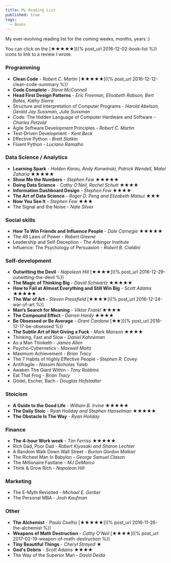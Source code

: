 ```yaml
---
title: My Reading List
published: true
tags:
  - Books
---
```


My ever-evolving reading list for the coming weeks, months, years :) 

You can click on the [★★★★★]({% post_url 2016-12-02-book-list %}) icons to link to a review I wrote.

### Programming

* **Clean Code** - *Robert C. Martin* [★★★★★]({% post_url 2016-12-12-clean-code-summary %})
* **Code Complete** - *Steve McConnell*
* **Head First Design Patterns** - *Eric Freeman, Elisabeth Robson, Bert Bates, Kathy Sierra*
* Structure and Interpretation of Computer Programs - *Harold Abelson, Gerald Jay Sussman, Julie Sussman*
* Code: The Hidden Language of Computer Hardware and Software - *Charles Petzold*
* Agile Software Development Principles - *Robert C. Martin*
* Test-Driven Development - *Kent Beck*
* Effective Python - *Brett Slatkin*
* Fluent Python - *Luciano Ramalho*

### Data Science / Analytics

* **Learning Spark** - *Holden Karau, Andy Konwinski, Patrick Wendell, Matei Zaharia* ★★★★★
* **Show Me the Numbers** - *Stephen Few* ★★★★★
* **Doing Data Science** - *Cathy O'Neil, Rachel Schutt* ★★★★
* **Information Dashboard Design** - *Stephen Few* ★★★★
* **The Art of Data Science** - *Roger D. Peng and Elizabeth Matsui* ★★★
* **Now You See It** - *Stephen Few* ★★★
* The Signal and the Noise - *Nate Silver*

### Social skills

* **How To Win Friends and Influence People** - *Dale Carnegie* ★★★★★
* The 48 Laws of Power - *Robert Greene*
* Leadership and Self-Deception - *The Arbinger Institute*
* Influence: The Psychology of Persuasion - *Robert B. Cialdini*

### Self-development

* **Outwitting the Devil** - *Napoleon Hill* [★★★★]({% post_url 2016-12-29-outwitting-the-devil %})
* **The Magic of Thinking Big** - *David Schwartz* ★★★★★
* **How to Fail at Almost Everything and Still Win Big** - *Scott Adams* ★★★★★
* **The War of Art** - *Steven Pressfield* [★★★★]({% post_url 2016-12-24-war-of-art %})
* **Man’s Search for Meaning** - *Viktor Frankl* ★★★★
* **The Compound Effect** - *Darren Hardy* ★★★★
* **Be Obsessed or Be Average** - *Grant Cardone* [★★]({% post_url 2016-12-17-be-obsessed %})
* **The Subtle Art of Not Giving a Fuck** - *Mark Manson* ★★★★
* Thinking, Fast and Slow - *Daniel Kahneman*
* As a Man Thinketh - *James Allen*
* Psycho-Cybernetics - *Maxwell Maltz*
* Maximum Achievement - *Brian Tracy* 
* The 7 Habits of Highly Effective People - *Stephen R. Covey*
* Antifragile - *Nassim Nicholas Taleb*
* Awaken The Giant Within - *Tony Robbins*
* Eat That Frog - *Brian Tracy*
* Gödel, Escher, Bach - *Douglas Hofstadter*


### Stoicism

* **A Guide to the Good Life** - *William B. Irvine* ★★★★★
* **The Daily Stoic** - *Ryan Holiday and Stephen Hanselman* ★★★★★
* **The Obstacle Is The Way** - *Ryan Holiday*

### Finance

* **The 4-hour Work week** - *Tim Ferriss* ★★★★★
* Rich Dad, Poor Dad - *Robert Kiyosaki and Sharon Lechter*
* A Random Walk Down Wall Street - *Burton Gordon Malkiel*
* The Richest Man In Babylon - *George Samuel Clason*
* The Millionaire Fastlane - *MJ DeMarco*
* Think & Grow Rich - *Napoleon Hill*

### Marketing

* The E-Myth Revisited - *Michael E. Gerber*
* The Personal MBA - *Josh Kaufman*

### Other

* **The Alchemist** - *Paulo Coelho* [★★★★★]({% post_url 2016-11-26-the-alchemist %})
* **Weapons of Math Destruction** - *Cathy O’Neil* [★★★★]({% post_url 2017-02-19-weapon-of-math-destruction %})
* **Tiny Beautiful Things** - *Cheryl Strayed* ★
* **God's Debris** - *Scott Adams* ★★★★
* The Way of the Superior Man - *David Deida*
